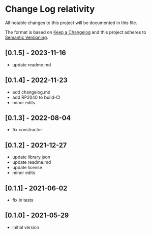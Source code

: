 # Change Log relativity

All notable changes to this project will be documented in this file.

The format is based on [Keep a Changelog](http://keepachangelog.com/)
and this project adheres to [Semantic Versioning](http://semver.org/).


## [0.1.5] - 2023-11-16
- update readme.md


## [0.1.4] - 2022-11-23
- add changelog.md
- add RP2040 to build-CI
- minor edits

## [0.1.3] - 2022-08-04
- fix constructor

## [0.1.2] - 2021-12-27
- update library.json
- update readme.md
- update license
- minor edits

## [0.1.1] - 2021-06-02
- fix in tests

## [0.1.0] - 2021-05-29
- initial version


